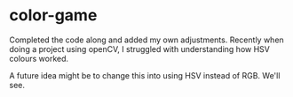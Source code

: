 # color-game

Completed the code along and added my own adjustments.
Recently when doing a project using openCV, I struggled with understanding how HSV colours worked.

A future idea might be to change this into using HSV instead of RGB. We'll see.

